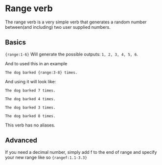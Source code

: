 # Range verb

The range verb is a very simple verb that generates a random number
between(and including) two user supplied numbers.

## Basics

`{range:1-6}` Will generate the possible outputs: `1, 2, 3, 4, 5, 6`.

And to used this in an example

`The dog barked {range:3-8} times.`

And using it will look like:

`The dog barked 7 times.`

`The dog barked 4 times.`

`The dog barked 3 times.`

`The dog barked 8 times.`

This verb has no aliases.

## Advanced

If you need a decimal number, simply add f to the end of range and specify your
new range like so `{rangef:1.1-3.3}`